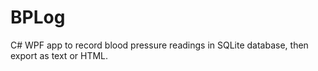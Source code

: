 # BPLog
 C# WPF app to record blood pressure readings in SQLite database, then export as text or HTML.
